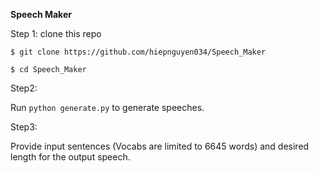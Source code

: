 **Speech Maker**

Step 1: clone this  repo

`$ git clone https://github.com/hiepnguyen034/Speech_Maker`

`$ cd Speech_Maker`

Step2:

Run `python generate.py` to generate speeches. 

Step3:

Provide input sentences  (Vocabs are limited to 6645 words) and desired length for the output speech.

